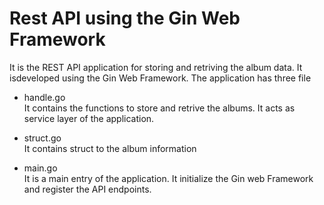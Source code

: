 # Rest API using the Gin Web Framework

It is the REST API application for storing and retriving the album data. It isdeveloped using the Gin Web Framework. The application has three file 

- handle.go <br />
It contains the functions to store and retrive the albums. It acts as service layer of the application.

- struct.go <br />
It contains struct to the album information

- main.go <br />
It is a main entry of the application. It initialize the Gin web Framework and register the API endpoints.